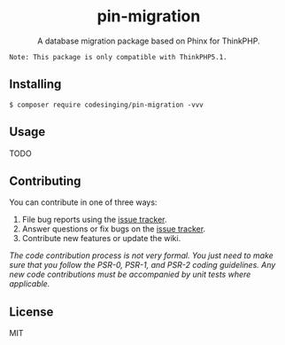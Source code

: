 <h1 align="center"> pin-migration </h1>

<p align="center"> A database migration package based on Phinx for ThinkPHP.</p>

    Note: This package is only compatible with ThinkPHP5.1.


## Installing

```shell
$ composer require codesinging/pin-migration -vvv
```

## Usage

TODO

## Contributing

You can contribute in one of three ways:

1. File bug reports using the [issue tracker](https://github.com/codesinging/pin-migration/issues).
2. Answer questions or fix bugs on the [issue tracker](https://github.com/codesinging/pin-migration/issues).
3. Contribute new features or update the wiki.

_The code contribution process is not very formal. You just need to make sure that you follow the PSR-0, PSR-1, and PSR-2 coding guidelines. Any new code contributions must be accompanied by unit tests where applicable._

## License

MIT